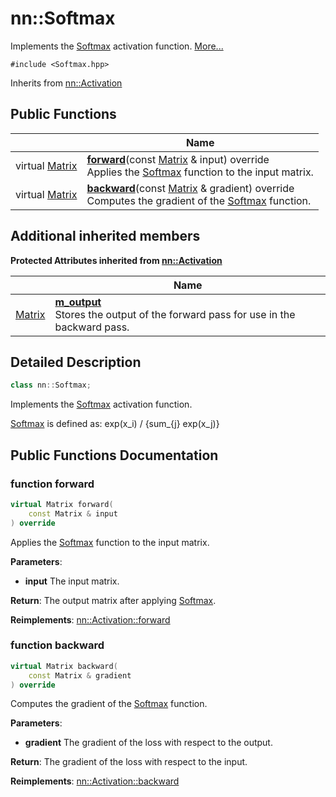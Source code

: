 # nn::Softmax



Implements the [Softmax]() activation function.  [More...](#detailed-description)


`#include <Softmax.hpp>`

Inherits from [nn::Activation](classnn_1_1_activation.md)

## Public Functions

|                | Name           |
| -------------- | -------------- |
| virtual [Matrix](classnn_1_1_matrix.md) | **[forward](classnn_1_1_softmax.md#function-forward)**(const [Matrix](classnn_1_1_matrix.md) & input) override<br>Applies the [Softmax](classnn_1_1_softmax.md) function to the input matrix.  |
| virtual [Matrix](classnn_1_1_matrix.md) | **[backward](classnn_1_1_softmax.md#function-backward)**(const [Matrix](classnn_1_1_matrix.md) & gradient) override<br>Computes the gradient of the [Softmax](classnn_1_1_softmax.md) function.  |

## Additional inherited members

**Protected Attributes inherited from [nn::Activation](classnn_1_1_activation.md)**

|                | Name           |
| -------------- | -------------- |
| [Matrix](classnn_1_1_matrix.md) | **[m_output](classnn_1_1_activation.md#variable-m_output)** <br>Stores the output of the forward pass for use in the backward pass.  |


## Detailed Description

```cpp
class nn::Softmax;
```

Implements the [Softmax]() activation function. 

[Softmax](classnn_1_1_softmax.md) is defined as: exp(x_i) / {sum_{j} exp(x_j)} 

## Public Functions Documentation

### function forward

```cpp
virtual Matrix forward(
    const Matrix & input
) override
```

Applies the [Softmax](classnn_1_1_softmax.md) function to the input matrix. 

**Parameters**: 

  * **input** The input matrix. 


**Return**: The output matrix after applying [Softmax](classnn_1_1_softmax.md). 

**Reimplements**: [nn::Activation::forward](classnn_1_1_activation.md#function-forward)


### function backward

```cpp
virtual Matrix backward(
    const Matrix & gradient
) override
```

Computes the gradient of the [Softmax](classnn_1_1_softmax.md) function. 

**Parameters**: 

  * **gradient** The gradient of the loss with respect to the output. 


**Return**: The gradient of the loss with respect to the input. 

**Reimplements**: [nn::Activation::backward](classnn_1_1_activation.md#function-backward)

